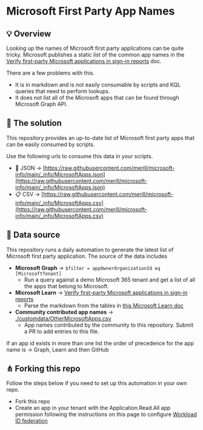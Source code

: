 # Microsoft First Party App Names

## 💡 Overview

Looking up the names of Microsoft first party applications can be quite tricky. Microsoft publishes a static list of the common app names in the [Verify first-party Microsoft applications in sign-in reports](https://learn.microsoft.com/troubleshoot/azure/active-directory/verify-first-party-apps-sign-in) doc.

There are a few problems with this.

* It is in markdown and is not easily consumable by scripts and KQL queries that need to perform lookups.
* It does not list all of the Microsoft apps that can be found through Microsoft Graph API.

## 🎉 The solution

This repository provides an up-to-date list of Microsoft first party apps that can be easily consumed by scripts.

Use the following urls to consume this data in your scripts.

* :diamond_shape_with_a_dot_inside: JSON → [https://raw.githubusercontent.com/merill/microsoft-info/main/_info/MicrosoftApps.json](https://raw.githubusercontent.com/merill/microsoft-info/main/_info/MicrosoftApps.json)
* :clipboard:  CSV → [https://raw.githubusercontent.com/merill/microsoft-info/main/_info/MicrosoftApps.csv](https://raw.githubusercontent.com/merill/microsoft-info/main/_info/MicrosoftApps.csv)


## 📘 Data source

This repository runs a daily automation to generate the latest list of Microsoft first party application. The source of the data includes

* **Microsoft Graph** → `$filter = appOwnerOrganizationId eq [MicrosoftTenant]`
  * Run a query against a demo Microsoft 365 tenant and get a list of all the apps that belong to Microsoft.
* **Microsoft Learn** → [Verify first-party Microsoft applications in sign-in reports](https://learn.microsoft.com/troubleshoot/azure/active-directory/verify-first-party-apps-sign-in)
  * Parse the markdown from the tables in [this Microsoft Learn doc](https://learn.microsoft.com/troubleshoot/azure/active-directory/verify-first-party-apps-sign-in)
* **Community contributed app names** → [./customdata/OtherMicrosoftApps.csv](/customdata/OtherMicrosoftApps.csv)
  *  App names contributed by the community to this repository. Submit a PR to add entries to this file.

If an app id exists in more than one list the order of precedence for the app name is → Graph, Learn and then GitHub

## ⋔ Forking this repo

Follow the steps below if you need to set up this automation in your own repo.
* Fork this repo
* Create an app in your tenant with the Application.Read.All app permission following the instructions on this page to configure [Workload ID federation](https://github.com/marketplace/actions/azure-ad-workload-identity-federation)



